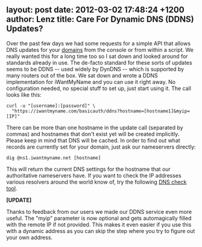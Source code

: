 layout: post
date: 2012-03-02 17:48:24 +1200
author: Lenz
title: Care For Dynamic DNS (DDNS) Updates?
----

Over the past few days we had some requests for a simple API that allows DNS updates for your [domains](https://iwantmyname.com/domains) from the console or from within a script. We really wanted this for a long time too so I sat down and looked around for standards already in use. The de-facto standard for these sorts of updates seems to be DDNS -- used widely by DynDNS -- which is supported by many routers out of the box. We sat down and wrote a DDNS implementation for iWantMyName and you can use it right away. No configuration needed, no special stuff to set up, just start using it. The call looks like this:

    curl -u "[username]:[password]" \
      "https://iwantmyname.com/basicauth/ddns?hostname=[hostname1]&myip=[IP]"

There can be more than one hostname in the update call (separated by commas) and hostnames that don't exist yet will be created implicitly. Please keep in mind that DNS will be cached. In order to find out what records are currently set for your domain, just ask our nameservers directly:

    dig @ns1.iwantmyname.net [hostname]

This will return the current DNS settings for the hostname that our authoritative nameservers have. If you want to check the IP addresses various resolvers around the world know of, try the following [DNS check tool](http://www.whatsmydns.net/).

**[UPDATE]**

Thanks to feedback from our users we made our DDNS service even more useful. The "myip" parameter is now optional and gets automagically filled with the remote IP if not provided. This makes it even easier if you use this with a dynamic address as you can skip the step where you try to figure out your own address.
